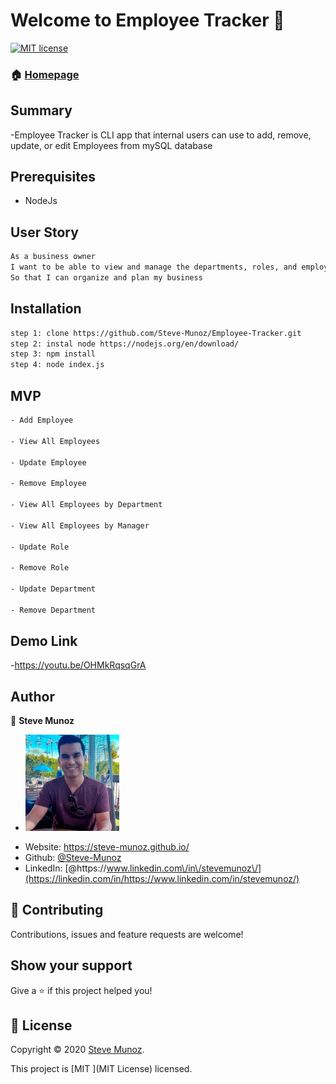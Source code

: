 # Welcome to Employee Tracker 👋

[![MIT license](https://img.shields.io/badge/License-MIT-blue.svg)](https://lbesson.mit-license.org/)


### 🏠 [Homepage](https://github.com/Steve-Munoz/Note-Taker)

## Summary

-Employee Tracker is CLI app that internal users can use to add, remove, update, or edit Employees from mySQL database


## Prerequisites
- NodeJs

## User Story

```sh
As a business owner
I want to be able to view and manage the departments, roles, and employees in my company
So that I can organize and plan my business
```

## Installation

```sh
step 1: clone https://github.com/Steve-Munoz/Employee-Tracker.git
step 2: instal node https://nodejs.org/en/download/
step 3: npm install
step 4: node index.js
```
## MVP

```sh
- Add Employee

- View All Employees

- Update Employee

- Remove Employee

- View All Employees by Department

- View All Employees by Manager

- Update Role

- Remove Role

- Update Department

- Remove Department
```
## Demo Link
-https://youtu.be/OHMkRqsqGrA


## Author

👤 **Steve Munoz**

- <img src = "assets/images/steve-pic.JPG" width = "150">

* Website: https://steve-munoz.github.io/
* Github: [@Steve-Munoz ](https://github.com/Steve-Munoz)
* LinkedIn: [@https:\/\/www.linkedin.com\/in\/stevemunoz\/](https://linkedin.com/in/https://www.linkedin.com/in/stevemunoz/)

## 🤝 Contributing

Contributions, issues and feature requests are welcome!


## Show your support

Give a ⭐️ if this project helped you!

## 📝 License

Copyright © 2020 [Steve Munoz](https://github.com/Steve-Munoz).

This project is [MIT ](MIT License) licensed.
